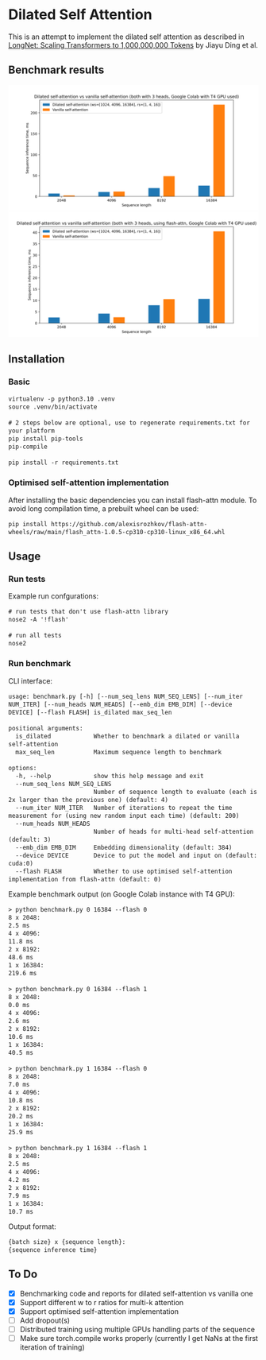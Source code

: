 # Dilated Self Attention
This is an attempt to implement the dilated self attention as described in 
[LongNet: Scaling Transformers to 1,000,000,000 Tokens](https://arxiv.org/abs/2307.02486) by Jiayu Ding et al.

## Benchmark results
![PyTorch self-attention](assets/benchmark-pytorch.svg)
![flash-attn self-attention](assets/benchmark-flash.svg)

## Installation
### Basic
```shell
virtualenv -p python3.10 .venv
source .venv/bin/activate

# 2 steps below are optional, use to regenerate requirements.txt for your platform
pip install pip-tools
pip-compile

pip install -r requirements.txt
```

### Optimised self-attention implementation
After installing the basic dependencies you can install flash-attn module. 
To avoid long compilation time, a prebuilt wheel can be used:
```shell
pip install https://github.com/alexisrozhkov/flash-attn-wheels/raw/main/flash_attn-1.0.5-cp310-cp310-linux_x86_64.whl
```

## Usage
### Run tests
Example run confgurations:
```shell
# run tests that don't use flash-attn library
nose2 -A '!flash'

# run all tests
nose2
```

### Run benchmark
CLI interface:
```shell
usage: benchmark.py [-h] [--num_seq_lens NUM_SEQ_LENS] [--num_iter NUM_ITER] [--num_heads NUM_HEADS] [--emb_dim EMB_DIM] [--device DEVICE] [--flash FLASH] is_dilated max_seq_len

positional arguments:
  is_dilated            Whether to benchmark a dilated or vanilla self-attention
  max_seq_len           Maximum sequence length to benchmark

options:
  -h, --help            show this help message and exit
  --num_seq_lens NUM_SEQ_LENS
                        Number of sequence length to evaluate (each is 2x larger than the previous one) (default: 4)
  --num_iter NUM_ITER   Number of iterations to repeat the time measurement for (using new random input each time) (default: 200)
  --num_heads NUM_HEADS
                        Number of heads for multi-head self-attention (default: 3)
  --emb_dim EMB_DIM     Embedding dimensionality (default: 384)
  --device DEVICE       Device to put the model and input on (default: cuda:0)
  --flash FLASH         Whether to use optimised self-attention implementation from flash-attn (default: 0)
```

Example benchmark output (on Google Colab instance with T4 GPU):
```shell
> python benchmark.py 0 16384 --flash 0
8 x 2048:
2.5 ms
4 x 4096:
11.8 ms
2 x 8192:
48.6 ms
1 x 16384:
219.6 ms

> python benchmark.py 0 16384 --flash 1
8 x 2048:
0.0 ms
4 x 4096:
2.6 ms
2 x 8192:
10.6 ms
1 x 16384:
40.5 ms

> python benchmark.py 1 16384 --flash 0
8 x 2048:
7.0 ms
4 x 4096:
10.8 ms
2 x 8192:
20.2 ms
1 x 16384:
25.9 ms

> python benchmark.py 1 16384 --flash 1
8 x 2048:
2.5 ms
4 x 4096:
4.2 ms
2 x 8192:
7.9 ms
1 x 16384:
10.7 ms
```
Output format:
```shell
{batch size} x {sequence length}:
{sequence inference time}  
```


## To Do
- [x] Benchmarking code and reports for dilated self-attention vs vanilla one
- [x] Support different w to r ratios for multi-k attention
- [x] Support optimised self-attention implementation
- [ ] Add dropout(s)
- [ ] Distributed training using multiple GPUs handling parts of the sequence
- [ ] Make sure torch.compile works properly (currently I get NaNs at the first iteration of training)
